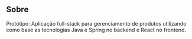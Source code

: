 ## Sobre
Protótipo: Aplicação full-stack para gerenciamento de produtos utilizando como base as tecnologias Java e Spring no backend e React no frontend. 
